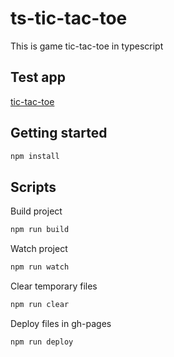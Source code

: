 # ts-tic-tac-toe
This is game tic-tac-toe in typescript

## Test app
[tic-tac-toe](https://sebastiangolian.github.io/ts-tic-tac-toe/)

## Getting started
```bash
npm install
```

## Scripts
Build project
```bash
npm run build
```
Watch project
```bash
npm run watch
```
Clear temporary files
```bash
npm run clear
```
Deploy files in gh-pages
```bash
npm run deploy
```